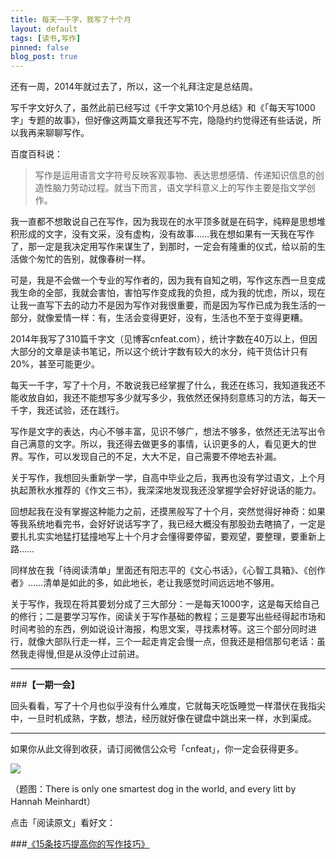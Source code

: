 ```yaml
---
title: 每天一千字，我写了十个月
layout: default
tags: [读书,写作]
pinned: false
blog_post: true
---
```


还有一周，2014年就过去了，所以，这一个礼拜注定是总结周。

写千字文好久了，虽然此前已经写过《千字文第10个月总结》和《「每天写1000字」专题的故事》，但好像这两篇文章我还写不完，隐隐约约觉得还有些话说，所以我再来聊聊写作。

百度百科说：

>写作是运用语言文字符号反映客观事物、表达思想感情、传递知识信息的创造性脑力劳动过程。就当下而言，语文学科意义上的写作主要是指文学创作。

我一直都不想敢说自己在写作，因为我现在的水平顶多就是在码字，纯粹是思想堆积形成的文字，没有文采，没有虚构，没有故事……我在想如果有一天我在写作了，那一定是我决定用写作来谋生了，到那时，一定会有隆重的仪式，给以前的生活做个匆忙的告别，就像春树一样。

可是，我是不会做一个专业的写作者的，因为我有自知之明，写作这东西一旦变成我生命的全部，我就会害怕，害怕写作变成我的负担，成为我的忧虑，所以，现在让我一直写下去的动力不是因为写作对我很重要，而是因为写作已成为我生活的一部分，就像爱情一样：有，生活会变得更好，没有，生活也不至于变得更糟。

2014年我写了310篇千字文（见博客cnfeat.com），统计字数在40万以上，但因大部分的文章是读书笔记，所以这个统计字数有较大的水分，纯干货估计只有20%，甚至可能更少。

每天一千字，写了十个月，不敢说我已经掌握了什么，我还在练习，我知道我还不能收放自如，我还不能想写多少就写多少，我依然还保持刻意练习的方法，每天一千字，我还试验，还在践行。

写作是文字的表达，内心不够丰富，见识不够广，想法不够多，依然还无法写出令自己满意的文字。所以，我还得去做更多的事情，认识更多的人，看见更大的世界。写作，可以发现自己的不足，大大不足，自己需要不停地去补漏。

关于写作，我想回头重新学一学，自高中毕业之后，我再也没有学过语文，上个月执起萧秋水推荐的《作文三书》，我深深地发现我还没掌握学会好好说话的能力。

回想起我在没有掌握这种能力之前，还摸黑般写了十个月，突然觉得好神奇：如果等我系统地看完书，会好好说话写字了，我已经大概没有那股劲去瞎搞了，一定是要扎扎实实地猛打猛撞地写上十个月才会懂得要停留，要观望，要整理，要重新上路……

同样放在我「待阅读清单」里面还有阳志平的《文心书话》，《心智工具箱》、《创作者》……清单是如此的多，如此地长，老让我感觉时间远远地不够用。

关于写作，我现在将其要划分成了三大部分：一是每天1000字，这是每天给自己的修行；二是要学习写作，阅读关于写作基础的教程；三是要写出些经得起市场和时间考验的东西，例如说设计海报，构思文案，寻找素材等。这三个部分同时进行，就像大部队行走一样，三个一起走肯定会慢一点，但我还是相信那句老话：虽然我走得慢,但是从没停止过前进。


---

###**【一期一会】**

回头看看，写了十个月也似乎没有什么难度，它就每天吃饭睡觉一样潜伏在我指尖中，一旦时机成熟，字数，想法，经历就好像在键盘中跳出来一样，水到渠成。


----

如果你从此文得到收获，请订阅微信公众号「cnfeat」，你一定会获得更多。

![](http://7d9mjz.com1.z0.glb.clouddn.com/2014-12-15.jpg)

（题图：There is only one smartest dog in the world, and every litt by Hannah Meinhardt）

点击「阅读原文」看好文：

###[《15条技巧提高你的写作技巧》](http://www.mifengtd.cn/articles/15-practical-tips-to-becoming-a-better-writer.html)








